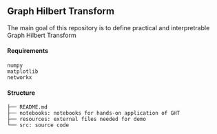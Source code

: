 ## Graph Hilbert Transform

The main goal of this repository is to define practical and interpretrable Graph Hilbert Transform

#### Requirements
```
numpy
matplotlib
networkx
```

#### Structure

```
├── README.md
├── notebooks: notebooks for hands-on application of GHT 
├── resources: external files needed for demo
└── src: source code
```
